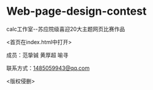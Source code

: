 # Web-page-design-contest
calc工作室--苏应院级喜迎20大主题网页比赛作品

<首页在index.html中打开>

成员：范挚铖 黄厚超 喻寻

联系方式：1485059943@qq.com

<版权侵删>